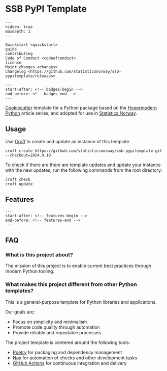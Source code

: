 # SSB PyPI Template

```{toctree}
---
hidden: true
maxdepth: 1
---

Quickstart <quickstart>
guide
contributing
Code of Conduct <codeofconduct>
license
Major changes <changes>
Changelog <https://github.com/statisticsnorway/ssb-pypitemplate/releases>
```

```{include} ../README.md
---
start-after: <!-- badges-begin -->
end-before: <!-- badges-end -->
---
```

[Cookiecutter] template for a Python package
based on the [Hypermodern Python] article series,
and adopted for use in [Statistics Norway].

## Usage

Use [Cruft](https://cruft.github.io/cruft/) to create and update an instance of this template.

```console
cruft create https://github.com/statisticsnorway/ssb-pypitemplate.git --checkout=2024.9.10
```

To check if there are there are template updates and update your instance with
the new updates, run the following commands from the root directory:

```console
cruft check
cruft update
```

## Features

```{include} ../README.md
---
start-after: <!-- features-begin -->
end-before: <!-- features-end -->
---
```

## FAQ

### What is this project about?

The mission of this project is to
enable current best practices
through modern Python tooling.

### What makes this project different from other Python templates?

This is a general-purpose template for Python libraries and applications.

Our goals are:

- Focus on simplicity and minimalism
- Promote code quality through automation
- Provide reliable and repeatable processes

The project template is centered around the following tools:

- [Poetry][1] for packaging and dependency management
- [Nox][2] for automation of checks and other development tasks
- [GitHub Actions][3] for continuous integration and delivery

[1]: https://python-poetry.org/
[2]: https://nox.thea.codes/
[3]: https://github.com/features/actions
[cookiecutter]: https://github.com/cookiecutter/cookiecutter
[hypermodern python]: https://medium.com/@cjolowicz/hypermodern-python-d44485d9d769
[hypermodernism]: https://en.wikipedia.org/wiki/Hypermodernism_(chess)
[retrofuturism]: https://en.wikipedia.org/wiki/Retrofuturism
[statistics norway]: https://www.ssb.no/
